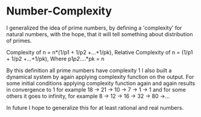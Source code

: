 # Number-Complexity

I generalized the idea of prime numbers, by defining a 'complexity' for natural numbers, with the hope,
that it will tell something about distribution of primes.

Complexity of n = n*(1/p1 + 1/p2 +...+1/pk), 
Relative Complexity of n = (1/p1 + 1/p2 +...+1/pk),
Where p1*p2*....*pk = n

By this definition all prime numbers have complexity 1
I also built a dynamical system by again applying complexity function on the output.
For some initial conditions applying complexity function again and again results in convergence to 1
for example 18 -> 21 -> 10 -> 7 -> 1 -> 1
and for some others it goes to infinity, for example 8 -> 12 -> 16 -> 32 -> 80 ->...

In future I hope to generalize this for at least rational and real numbers.

